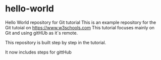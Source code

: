 # hello-world
Hello World repository for Git tutorial
This is an example repository for the Git tutoial on https://www.w3schools.com
This tutorial focuses mainly on Git and using gitHUb as it´s remote.

This repository is built step by step in the tutorial. 

It now includes steps for gittHub
